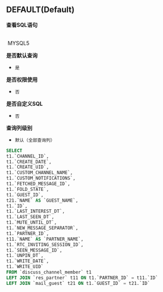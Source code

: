 ## DEFAULT(Default) <!-- {docsify-ignore-all} -->



<p class="panel-title"><b>查看SQL语句</b></p>
<br>

<el-row>
&nbsp;<el-tag @click="MYSQL5 = true">MYSQL5</el-tag>
</el-row>

<br>
<p class="panel-title"><b>是否默认查询</b></p>

* `是`

<p class="panel-title"><b>是否权限使用</b></p>

* `否`

<p class="panel-title"><b>是否自定义SQL</b></p>

* `否`

<p class="panel-title"><b>查询列级别</b></p>

* `默认（全部查询列）`






<el-dialog v-model="MYSQL5" title="MYSQL5">

```sql
SELECT
t1.`CHANNEL_ID`,
t1.`CREATE_DATE`,
t1.`CREATE_UID`,
t1.`CUSTOM_CHANNEL_NAME`,
t1.`CUSTOM_NOTIFICATIONS`,
t1.`FETCHED_MESSAGE_ID`,
t1.`FOLD_STATE`,
t1.`GUEST_ID`,
t21.`NAME` AS `GUEST_NAME`,
t1.`ID`,
t1.`LAST_INTEREST_DT`,
t1.`LAST_SEEN_DT`,
t1.`MUTE_UNTIL_DT`,
t1.`NEW_MESSAGE_SEPARATOR`,
t1.`PARTNER_ID`,
t11.`NAME` AS `PARTNER_NAME`,
t1.`RTC_INVITING_SESSION_ID`,
t1.`SEEN_MESSAGE_ID`,
t1.`UNPIN_DT`,
t1.`WRITE_DATE`,
t1.`WRITE_UID`
FROM `discuss_channel_member` t1 
LEFT JOIN `res_partner` t11 ON t1.`PARTNER_ID` = t11.`ID` 
LEFT JOIN `mail_guest` t21 ON t1.`GUEST_ID` = t21.`ID` 


```

</el-dialog>

<script>
 const { createApp } = Vue
  createApp({
    data() {
      return {
                MYSQL5 : false
        
      }
    },
    methods: {
    }
  }).use(ElementPlus).mount('#app')
</script>